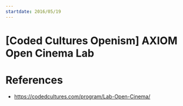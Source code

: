 ```yaml
---
startdate: 2016/05/19
---
```

# [Coded Cultures Openism] AXIOM Open Cinema Lab

# References
* https://codedcultures.com/program/Lab-Open-Cinema/
